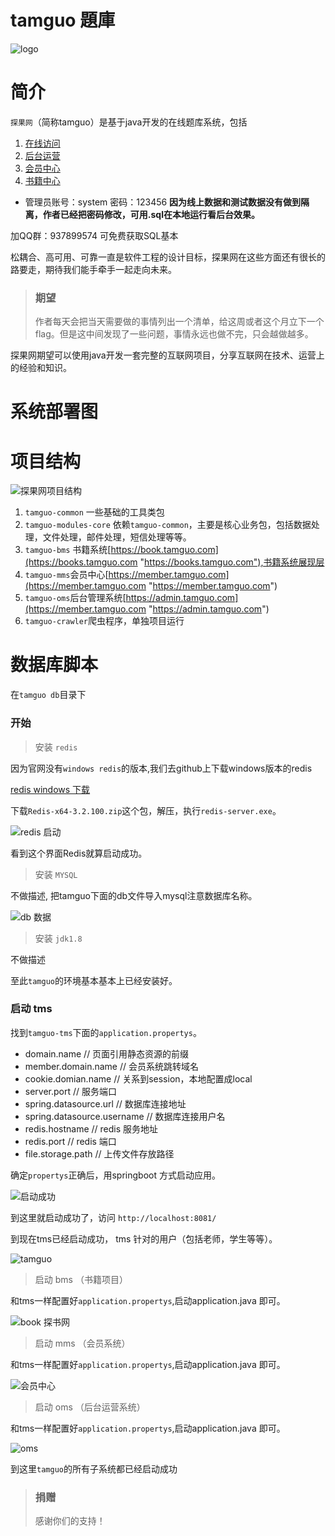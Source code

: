 # tamguo 題庫

![logo](https://images.gitee.com/uploads/images/2019/0110/164645_73f76413_93398.png "logo")

# 简介

`探果网`（简称tamguo）是基于java开发的在线题库系统，包括

 1. [在线访问][1]
 2. [后台运营][2]
 3. [会员中心][3]
 4. [书籍中心][4]

  [1]: http://www.tamguo.com
  [2]: http://admin.tamguo.com
  [3]: http://member.tamguo.com
  [4]: http://book.tamguo.com

- 管理员账号：system 密码：123456  **因为线上数据和测试数据没有做到隔离，作者已经把密码修改，可用.sql在本地运行看后台效果。** 

加QQ群：937899574 可免费获取SQL基本



松耦合、高可用、可靠一直是软件工程的设计目标，探果网在这些方面还有很长的路要走，期待我们能手牵手一起走向未来。

> ### 期望
> 作者每天会把当天需要做的事情列出一个清单，给这周或者这个月立下一个flag。但是这中间发现了一些问题，事情永远也做不完，只会越做越多。

探果网期望可以使用java开发一套完整的互联网项目，分享互联网在技术、运营上的经验和知识。


# 系统部署图

# 项目结构

![探果网项目结构](https://images.gitee.com/uploads/images/2019/0110/164645_39231d0a_93398.png "探果网项目结构")

1. `tamguo-common` 一些基础的工具类包
2. `tamguo-modules-core` 依赖`tamguo-common`，主要是核心业务包，包括数据处理，文件处理，邮件处理，短信处理等等。
3. `tamguo-bms` 书籍系统[https://book.tamguo.com](https://books.tamguo.com "https://books.tamguo.com"),书籍系统展现层
4. `tamguo-mms`会员中心[https://member.tamguo.com](https://member.tamguo.com "https://member.tamguo.com")
5. `tamguo-oms`后台管理系统[https://admin.tamguo.com](https://member.tamguo.com "https://admin.tamguo.com")
6. `tamguo-crawler`爬虫程序，单独项目运行

# 数据库脚本

在`tamguo db`目录下


### 开始


> 安装 `redis`

因为官网没有`windows redis`的版本,我们去github上下载windows版本的redis

[redis windows 下载](https://github.com/MicrosoftArchive/redis/releases "redis window")

下载`Redis-x64-3.2.100.zip`这个包，解压，执行`redis-server.exe`。

![redis 启动](https://images.gitee.com/uploads/images/2019/0111/104127_b33cb3c0_93398.png "redis 启动")

看到这个界面Redis就算启动成功。


> 安装 `MYSQL`

不做描述, 把tamguo下面的db文件导入mysql注意数据库名称。

![db 数据](https://images.gitee.com/uploads/images/2019/0111/104127_1a7b4fe4_93398.jpeg "db 数据")

> 安装 `jdk1.8`

不做描述

至此`tamguo`的环境基本基本上已经安装好。

### 启动 tms

找到`tamguo-tms`下面的`application.propertys`。 

- domain.name // 页面引用静态资源的前缀
- member.domain.name // 会员系统跳转域名
- cookie.domian.name // 关系到session，本地配置成local
- server.port     // 服务端口
- spring.datasource.url   // 数据库连接地址
- spring.datasource.username // 数据库连接用户名
- redis.hostname    // redis 服务地址
- redis.port        // redis 端口
- file.storage.path  // 上传文件存放路径

确定`propertys`正确后，用springboot 方式启动应用。

![启动成功](https://images.gitee.com/uploads/images/2019/0111/104128_d1901664_93398.png "启动成功")

到这里就启动成功了，访问 `http://localhost:8081/`

到现在tms已经启动成功， tms 针对的用户（包括老师，学生等等）。

![tamguo](https://images.gitee.com/uploads/images/2019/0111/104127_fbd92553_93398.png "tamguo")


> 启动 bms （书籍项目）

和tms一样配置好`application.propertys`,启动application.java 即可。

![book 探书网](https://images.gitee.com/uploads/images/2019/0111/104127_66c81c50_93398.jpeg "book 探书网")

> 启动 mms （会员系统）

和tms一样配置好`application.propertys`,启动application.java 即可。

![会员中心](https://images.gitee.com/uploads/images/2019/0111/104127_5fc49cdc_93398.jpeg "会员中心")

> 启动 oms （后台运营系统）

和tms一样配置好`application.propertys`,启动application.java 即可。

![oms](https://images.gitee.com/uploads/images/2019/0111/104127_e819fb3d_93398.jpeg)

到这里`tamguo`的所有子系统都已经启动成功

> ### 捐赠 
> 感谢你们的支持！
